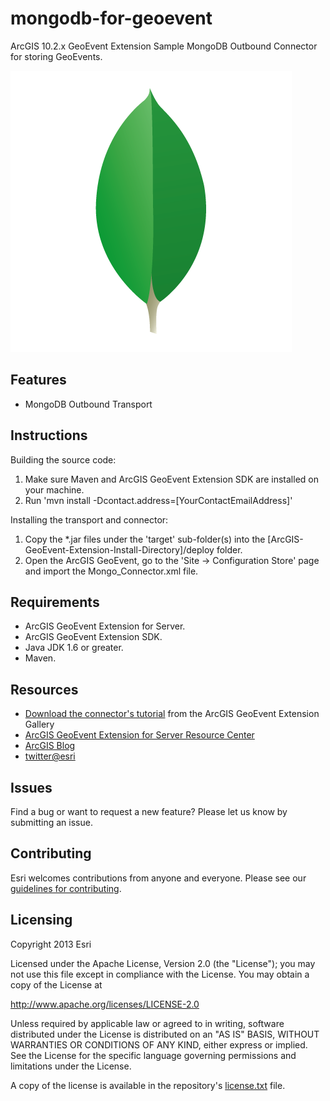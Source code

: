 # mongodb-for-geoevent

ArcGIS 10.2.x GeoEvent Extension Sample MongoDB Outbound Connector for storing GeoEvents.

![App](mongodb-for-geoevent.png?raw=true)

## Features
* MongoDB Outbound Transport

## Instructions

Building the source code:

1. Make sure Maven and ArcGIS GeoEvent Extension SDK are installed on your machine.
2. Run 'mvn install -Dcontact.address=[YourContactEmailAddress]'

Installing the transport and connector:

1. Copy the *.jar files under the 'target' sub-folder(s) into the [ArcGIS-GeoEvent-Extension-Install-Directory]/deploy folder.
2. Open the ArcGIS GeoEvent, go to the 'Site -> Configuration Store' page and import the Mongo_Connector.xml file.

## Requirements

* ArcGIS GeoEvent Extension for Server.
* ArcGIS GeoEvent Extension SDK.
* Java JDK 1.6 or greater.
* Maven.

## Resources

* [Download the connector's tutorial](http://www.arcgis.com/home/item.html?id=0f246f7e9f074b3f80b24724b460e82f) from the ArcGIS GeoEvent Extension Gallery
* [ArcGIS GeoEvent Extension for Server Resource Center](http://links.esri.com/geoevent)
* [ArcGIS Blog](http://blogs.esri.com/esri/arcgis/)
* [twitter@esri](http://twitter.com/esri)

## Issues

Find a bug or want to request a new feature?  Please let us know by submitting an issue.

## Contributing

Esri welcomes contributions from anyone and everyone. Please see our [guidelines for contributing](https://github.com/esri/contributing).

## Licensing
Copyright 2013 Esri

Licensed under the Apache License, Version 2.0 (the "License");
you may not use this file except in compliance with the License.
You may obtain a copy of the License at

   http://www.apache.org/licenses/LICENSE-2.0

Unless required by applicable law or agreed to in writing, software
distributed under the License is distributed on an "AS IS" BASIS,
WITHOUT WARRANTIES OR CONDITIONS OF ANY KIND, either express or implied.
See the License for the specific language governing permissions and
limitations under the License.

A copy of the license is available in the repository's [license.txt](license.txt?raw=true) file.
